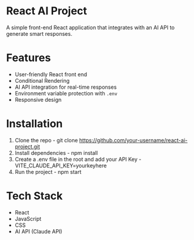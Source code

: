 # React AI Project
A simple front-end React application that integrates with an AI API to generate smart responses.

# Features
- User-friendly React front end
- Conditional Rendering
- AI API integration for real-time responses
- Environment variable protection with `.env`
- Responsive design

# Installation
1. Clone the repo - git clone https://github.com/your-username/react-ai-project.git
2. Install dependencies - npm install
3. Create a .env file in the root and add your API Key - VITE_CLAUDE_API_KEY=yourkeyhere
4. Run the project - npm start

# Tech Stack
- React
- JavaScript
- CSS
- AI API (Claude API)
